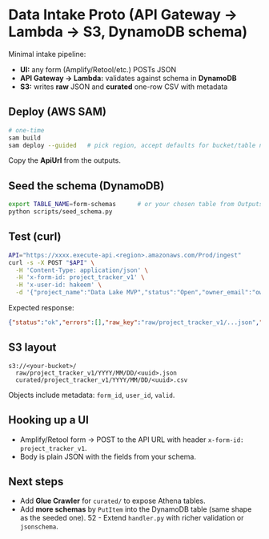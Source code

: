 # Data Intake Proto (API Gateway → Lambda → S3, DynamoDB schema)

Minimal intake pipeline:
- **UI:** any form (Amplify/Retool/etc.) POSTs JSON
- **API Gateway → Lambda:** validates against schema in **DynamoDB**
- **S3:** writes **raw** JSON and **curated** one-row CSV with metadata

## Deploy (AWS SAM)
```bash
# one-time
sam build
sam deploy --guided   # pick region, accept defaults for bucket/table names
```
Copy the **ApiUrl** from the outputs.

## Seed the schema (DynamoDB)
```bash
export TABLE_NAME=form-schemas      # or your chosen table from Outputs
python scripts/seed_schema.py
```

## Test (curl)
```bash
API="https://xxxx.execute-api.<region>.amazonaws.com/Prod/ingest"
curl -s -X POST "$API" \
  -H 'Content-Type: application/json' \
  -H 'x-form-id: project_tracker_v1' \
  -H 'x-user-id: hakeem' \
  -d '{"project_name":"Data Lake MVP","status":"Open","owner_email":"owner@example.com","estimate_days":3}'
```
Expected response:
```json
{"status":"ok","errors":[],"raw_key":"raw/project_tracker_v1/...json","curated_key":"curated/project_tracker_v1/...csv"}
```

## S3 layout
```
s3://<your-bucket>/
  raw/project_tracker_v1/YYYY/MM/DD/<uuid>.json
  curated/project_tracker_v1/YYYY/MM/DD/<uuid>.csv
```
Objects include metadata: `form_id`, `user_id`, `valid`.

## Hooking up a UI
- Amplify/Retool form → POST to the API URL with header `x-form-id: project_tracker_v1`.
- Body is plain JSON with the fields from your schema.

## Next steps
- Add **Glue Crawler** for `curated/` to expose Athena tables.
- Add **more schemas** by `PutItem` into the DynamoDB table (same shape as the seeded one).
52 - Extend `handler.py` with richer validation or `jsonschema`.
